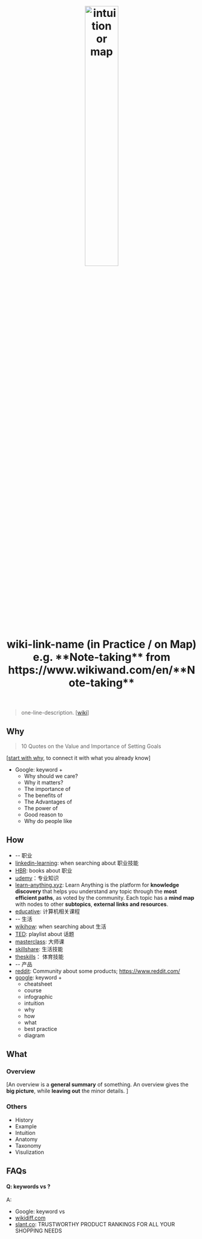 <h1 align="center">
<br>
	<a href="https://www.wikiwand.com/en/Note-taking">
  <img src="https://i.imgur.com/EFEoch9.png" alt="intuition or map" width=42%"></a>
  <br><br>
wiki-link-name (in Practice / on Map) <br> e.g. **Note-taking** from https://www.wikiwand.com/en/**Note-taking** 
  <br><br>
</h1>

> one-line-description. [[wiki]()]

## Why 

> 10 Quotes on the Value and Importance of Setting Goals


[[start with why](https://www.youtube.com/watch?v=IPYeCltXpxw), to connect it with what you already know]

* Google: keyword + 
	* Why should we care?
	* Why it matters?
	* The importance of 
	* The benefits of 
	* The Advantages of 
	* The power of 
	* Good reason to 
	* Why do people like 

## How

* -- 职业
* [linkedin-learning](https://www.linkedin.com/learning/me): when searching about 职业技能
* [HBR](https://store.hbr.org/tools/): books about 职业
* [udemy](https://www.udemy.com/)：专业知识
* [learn-anything.xyz](https://learn-anything.xyz/): Learn Anything is the platform for **knowledge discovery** that helps you understand any topic through the **most efficient paths**, as voted by the community. Each topic has a **mind map** with nodes to other **subtopics**, **external links and resources**.
* [educative](https://www.educative.io/): 计算机相关课程
* -- 生活
* [wikihow](https://www.wikihow.com/Main-Page): when searching about 生活
* [TED](https://www.ted.com/): playlist about 话题
* [masterclass](https://www.masterclass.com/): 大师课
* [skillshare](https://www.skillshare.com/home): 生活技能
* [theskills](https://www.theskills.com/)： 体育技能
* -- 产品
* [reddit](https://www.reddit.com/): Community about some products; https://www.reddit.com/
* [google](https://www.google.com/imghp?hl=en): keyword + 
	* cheatsheet 
	* course
	* infographic
	* intuition
	* why
	* how
	* what
	* best practice
	* diagram

## What 

### Overview

[An overview is a **general summary** of something. An overview gives the **big picture**, while **leaving out** the minor details. ]

### Others

* History
* Example
* Intuition
* Anatomy 
* Taxonomy
* Visulization


## FAQs

#### Q: keywords vs ?

A: 

* Google: keyword vs 
* [wikidiff.com](https://wikidiff.com/)
* [slant.co](https://www.slant.co/): TRUSTWORTHY PRODUCT RANKINGS FOR ALL YOUR SHOPPING NEEDS
